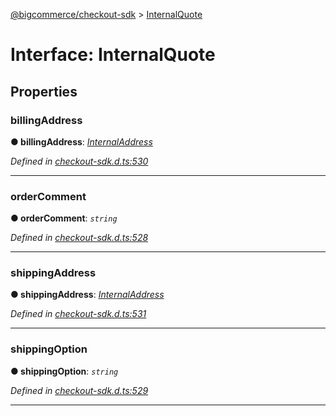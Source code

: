[@bigcommerce/checkout-sdk](../README.md) > [InternalQuote](../interfaces/internalquote.md)



# Interface: InternalQuote


## Properties
<a id="billingaddress"></a>

###  billingAddress

**●  billingAddress**:  *[InternalAddress](internaladdress.md)* 

*Defined in [checkout-sdk.d.ts:530](https://github.com/bigcommerce/checkout-sdk-js/blob/76e2d49/dist/checkout-sdk.d.ts#L530)*





___

<a id="ordercomment"></a>

###  orderComment

**●  orderComment**:  *`string`* 

*Defined in [checkout-sdk.d.ts:528](https://github.com/bigcommerce/checkout-sdk-js/blob/76e2d49/dist/checkout-sdk.d.ts#L528)*





___

<a id="shippingaddress"></a>

###  shippingAddress

**●  shippingAddress**:  *[InternalAddress](internaladdress.md)* 

*Defined in [checkout-sdk.d.ts:531](https://github.com/bigcommerce/checkout-sdk-js/blob/76e2d49/dist/checkout-sdk.d.ts#L531)*





___

<a id="shippingoption"></a>

###  shippingOption

**●  shippingOption**:  *`string`* 

*Defined in [checkout-sdk.d.ts:529](https://github.com/bigcommerce/checkout-sdk-js/blob/76e2d49/dist/checkout-sdk.d.ts#L529)*





___


